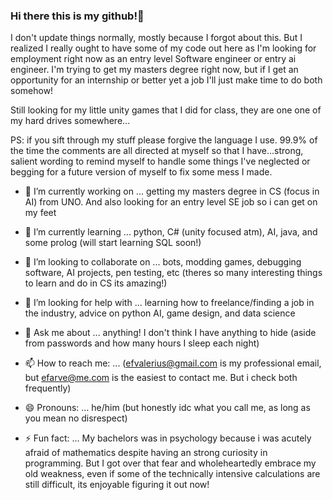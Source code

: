 ### Hi there this is my github!👋

I don't update things normally, mostly because I forgot about this. But I realized I really ought to have some of my code out here as I'm looking for employment right now as an entry level Software engineer or entry ai engineer. I'm trying to get my masters degree right now, but if I get an opportunity for an internship or better yet a job I'll just make time to do both somehow!

Still looking for my little unity games that I did for class, they are one one of my hard drives somewhere...

PS: if you sift through my stuff please forgive the language I use. 99.9% of the time the comments are all directed at myself so that I have...strong, salient wording to remind myself to handle some things I've neglected or begging for a future version of myself to fix some mess I made.

- 🔭 I’m currently working on ... getting my masters degree in CS (focus in AI) from UNO.
And also looking for an entry level SE job so i can get on my feet

- 🌱 I’m currently learning ... python, C# (unity focused atm), AI, java, and some prolog (will start learning SQL soon!)

- 👯 I’m looking to collaborate on ... bots, modding games, debugging software, AI projects, pen testing, etc
(theres so many interesting things to learn and do in CS its amazing!)

- 🤔 I’m looking for help with ... learning how to freelance/finding a job in the industry, advice on python AI, game design, and data science

- 💬 Ask me about ... anything! I don't think I have anything to hide (aside from passwords and how many hours I sleep each night)

- 📫 How to reach me: ... (efvalerius@gmail.com is my professional email, but efarve@me.com is the easiest to contact me. But i check both frequently)

- 😄 Pronouns: ... he/him (but honestly idc what you call me, as long as you mean no disrespect)

- ⚡ Fun fact: ... My bachelors was in psychology because i was acutely afraid of mathematics despite having an strong curiosity in programming.
But I got over that fear and wholeheartedly embrace my old weakness,
even if some of the technically intensive calculations are still difficult, its enjoyable figuring it out now!

